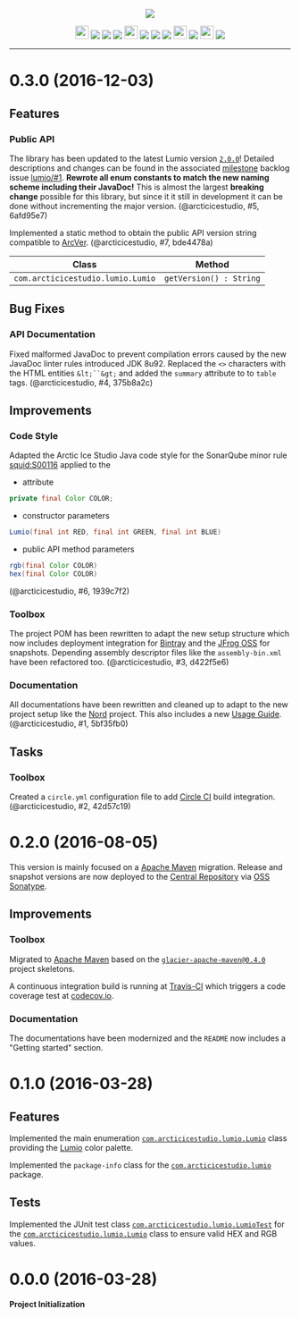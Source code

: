 <p align="center"><img src="https://cdn.rawgit.com/arcticicestudio/lumio-java/develop/src/main/assets/lumio-java-banner.svg"/></p>

<p align="center"><img src="https://assets-cdn.github.com/favicon.ico" width=24 height=24/> <a href="https://github.com/arcticicestudio/lumio-java/releases/latest"><img src="https://img.shields.io/github/release/arcticicestudio/lumio-java.svg"/></a> <a href="https://github.com/arcticicestudio/lumio-java/releases/latest"><img src="https://img.shields.io/badge/pre--release---_-blue.svg"/></a> <a href="https://github.com/arcticicestudio/lumio/releases/tag/v2.0.0"><img src="https://img.shields.io/badge/Lumio-2.0.0-blue.svg"/></a> <img src="http://central.sonatype.org/favicon.ico" width=24 height=24/> <a href="http://search.maven.org/#search%7Cgav%7C1%7Cg%3A%22com.arcticicestudio%22%20AND%20a%3A%22lumio-java%22"><img src="https://img.shields.io/maven-central/v/com.arcticicestudio/lumio-java.svg"/></a> <img src="https://oss.sonatype.org/favicon.ico"/> <a href="https://oss.sonatype.org/content/repositories/snapshots/com/arcticicestudio/lumio-java"><img src="https://img.shields.io/badge/snapshot--_-blue.svg"/></a> <img src="https://bintray.com/favicon.ico" width=24 height=24/> <a href='https://bintray.com/arcticicestudio/Lumio/lumio-java/_latestVersion'><img src='https://api.bintray.com/packages/arcticicestudio/Lumio/lumio-java/images/download.svg'></a> <img src="https://oss.jfrog.org/webapp/images/favicon.40285.ico" width=24 height=24/> <a href="https://oss.jfrog.org/webapp/#/artifacts/browse/tree/General/oss-snapshot-local/com/arcticicestudio/lumio-java"><img src="https://img.shields.io/badge/artifactory---_-green.svg"/></a></p>

---

# 0.3.0 (2016-12-03)
## Features
### Public API
The library has been updated to the latest Lumio version [`2.0.0`](https://github.com/arcticicestudio/lumio/releases/tag/v2.0.0)!
Detailed descriptions and changes can be found in the associated [milestone](https://github.com/arcticicestudio/lumio/milestone/1) backlog issue [lumio/#1](https://github.com/arcticicestudio/lumio/issues/1).
**Rewrote all enum constants to match the new naming scheme including their JavaDoc!**
This is almost the largest **breaking change** possible for this library, but since it it still in development it can be done without incrementing the major version. (@arcticicestudio, #5, 6afd95e7)

Implemented a static method to obtain the public API version string compatible to [ArcVer](https://github.com/arcticicestudio/arcver). (@arcticicestudio, #7, bde4478a)

| Class | Method |
| --- | --- |
| `com.arcticicestudio.lumio.Lumio` | `getVersion() : String` |

## Bug Fixes
### API Documentation
Fixed malformed JavaDoc to prevent compilation errors caused by the new JavaDoc linter rules introduced JDK 8u92.
Replaced the `<>` characters with the HTML entities `&lt;``&gt;` and added the `summary` attribute to to `table` tags. (@arcticicestudio, #4, 375b8a2c)

## Improvements
### Code Style
Adapted the Arctic Ice Studio Java code style for the SonarQube minor rule [squid:S00116](https://sonarqube.com/coding_rules#q=squid%3AS00116) applied to the
  - attribute
```java
private final Color COLOR;
```
  - constructor parameters
```java
Lumio(final int RED, final int GREEN, final int BLUE)
```
  - public API method parameters
```java
rgb(final Color COLOR)
hex(final Color COLOR)
```
(@arcticicestudio, #6, 1939c7f2)

### Toolbox
The project POM has been rewritten to adapt the new setup structure which now includes deployment integration for [Bintray](https://bintray.com) and the [JFrog OSS](https://oss.jfrog.org) for snapshots.
Depending assembly descriptor files like the `assembly-bin.xml` have been refactored too. (@arcticicestudio, #3, d422f5e6)

### Documentation
All documentations have been rewritten and cleaned up to adapt to the new project setup like the [Nord](https://github.com/arcticicestudio/nord) project.
This also includes a new [Usage Guide](https://github.com/arcticicestudio/lumio-java#usage-guide). (@arcticicestudio, #1, 5bf35fb0)

## Tasks
### Toolbox
Created a `circle.yml` configuration file to add [Circle CI](https://circleci.com) build integration. (@arcticicestudio, #2, 42d57c19)

# 0.2.0 (2016-08-05)
This version is mainly focused on a [Apache Maven](https://maven.apache.org) migration.
Release and snapshot versions are now deployed to the [Central Repository](https://search.maven.org) via [OSS Sonatype](https://oss.sonatype.org).

## Improvements
### Toolbox
Migrated to [Apache Maven](https://maven.apache.org) based on the [`glacier-apache-maven@0.4.0`](https://github.com/arcticicestudio/glacier-apache-maven) project skeletons.  

A continuous integration build is running at [Travis-CI](https://travis-ci.org/arcticicestudio/lumio-java) which triggers a code coverage test at [codecov.io](https://travis-ci.org/arcticicestudio/lumio-java).

### Documentation
The documentations have been modernized and the `README` now includes a "Getting started" section.

# 0.1.0 (2016-03-28)
## Features
Implemented the main enumeration [`com.arcticicestudio.lumio.Lumio`](https://github.com/arcticicestudio/lumio-java/blob/master/src/main/java/com/arcticicestudio/lumio/Lumio.java) class providing the [Lumio](https://github.com/arcticicestudio/lumio) color palette.

Implemented the `package-info` class for the [`com.arcticicestudio.lumio`](https://github.com/arcticicestudio/lumio-java/blob/master/src/main/java/com/arcticicestudio/lumio) package.

## Tests
Implemented the JUnit test class [`com.arcticicestudio.lumio.LumioTest`](https://github.com/arcticicestudio/lumio-java/blob/master/src/test/java/com/arcticicestudio/lumio/LumioTest.java) for the [`com.arcticicestudio.lumio.Lumio`](https://github.com/arcticicestudio/lumio-java/blob/master/src/main/java/com/arcticicestudio/lumio/Lumio.java) class to ensure valid HEX and RGB values.

# 0.0.0 (2016-03-28)
**Project Initialization**
